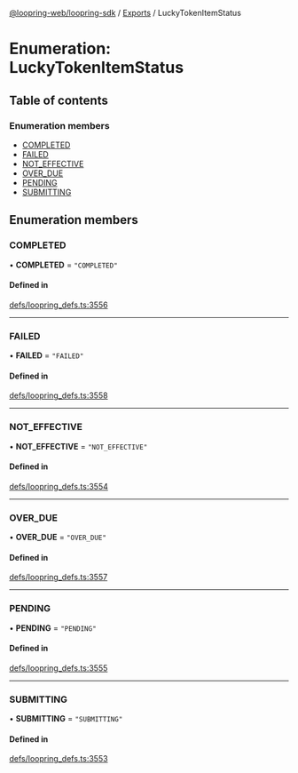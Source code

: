 [@loopring-web/loopring-sdk](../README.md) / [Exports](../modules.md) / LuckyTokenItemStatus

# Enumeration: LuckyTokenItemStatus

## Table of contents

### Enumeration members

- [COMPLETED](LuckyTokenItemStatus.md#completed)
- [FAILED](LuckyTokenItemStatus.md#failed)
- [NOT\_EFFECTIVE](LuckyTokenItemStatus.md#not_effective)
- [OVER\_DUE](LuckyTokenItemStatus.md#over_due)
- [PENDING](LuckyTokenItemStatus.md#pending)
- [SUBMITTING](LuckyTokenItemStatus.md#submitting)

## Enumeration members

### COMPLETED

• **COMPLETED** = `"COMPLETED"`

#### Defined in

[defs/loopring_defs.ts:3556](https://github.com/Loopring/loopring_sdk/blob/24fdf4c/src/defs/loopring_defs.ts#L3556)

___

### FAILED

• **FAILED** = `"FAILED"`

#### Defined in

[defs/loopring_defs.ts:3558](https://github.com/Loopring/loopring_sdk/blob/24fdf4c/src/defs/loopring_defs.ts#L3558)

___

### NOT\_EFFECTIVE

• **NOT\_EFFECTIVE** = `"NOT_EFFECTIVE"`

#### Defined in

[defs/loopring_defs.ts:3554](https://github.com/Loopring/loopring_sdk/blob/24fdf4c/src/defs/loopring_defs.ts#L3554)

___

### OVER\_DUE

• **OVER\_DUE** = `"OVER_DUE"`

#### Defined in

[defs/loopring_defs.ts:3557](https://github.com/Loopring/loopring_sdk/blob/24fdf4c/src/defs/loopring_defs.ts#L3557)

___

### PENDING

• **PENDING** = `"PENDING"`

#### Defined in

[defs/loopring_defs.ts:3555](https://github.com/Loopring/loopring_sdk/blob/24fdf4c/src/defs/loopring_defs.ts#L3555)

___

### SUBMITTING

• **SUBMITTING** = `"SUBMITTING"`

#### Defined in

[defs/loopring_defs.ts:3553](https://github.com/Loopring/loopring_sdk/blob/24fdf4c/src/defs/loopring_defs.ts#L3553)
